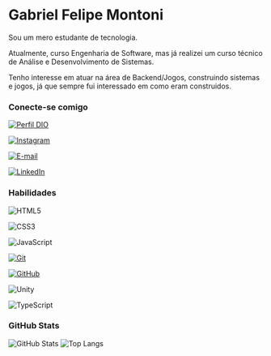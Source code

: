 
# Gabriel Felipe Montoni

Sou um mero estudante de tecnologia.

Atualmente, curso Engenharia de Software, mas já realizei um curso técnico de Análise e Desenvolvimento de Sistemas. 

Tenho interesse em atuar na área de Backend/Jogos, construindo sistemas e jogos, já que sempre fui interessado em como eram construidos.

### Conecte-se comigo

[![Perfil DIO](https://img.shields.io/badge/-Perfil%20DIO-000?style=for-the-badge)](https://web.dio.me/users/gabrielf_montoni)

[![Instagram](https://img.shields.io/badge/-Instagram-000?style=for-the-badge&logo=instagram&logoColor=30A3DC)](instagram.com//bielegend/)

[![E-mail](https://img.shields.io/badge/-Email-000?style=for-the-badge&logo=microsoft-outlook&logoColor=E94D5F)](mailto:gabrielf.montoni@gmail.com)

[![LinkedIn](https://img.shields.io/badge/-LinkedIn-000?style=for-the-badge&logo=linkedin&logoColor=30A3DC)](https://www.linkedin.com/in/gabriel-felipe-montoni/)


### Habilidades
![HTML5](https://img.shields.io/badge/HTML-000?style=for-the-badge&logo=html5&logoColor=30A3DC)

![CSS3](https://img.shields.io/badge/CSS3-000?style=for-the-badge&logo=css3&logoColor=E94D5F)

![JavaScript](https://img.shields.io/badge/JavaScript-000?style=for-the-badge&logo=javascript&logoColor=30A3DC)

[![Git](https://img.shields.io/badge/Git-000?style=for-the-badge&logo=git&logoColor=E94D5F)](https://git-scm.com/doc) 

[![GitHub](https://img.shields.io/badge/GitHub-000?style=for-the-badge&logo=github&logoColor=30A3DC)](https://docs.github.com/)

![Unity](https://img.shields.io/badge/unity-%23000000.svg?style=for-the-badge&logo=unity&logoColor=white)

![TypeScript](https://img.shields.io/badge/typescript-000.svg?style=for-the-badge&logo=typescript&logoColor=white)

### GitHub Stats
![GitHub Stats](https://github-readme-stats.vercel.app/api?username=GabrielFMontoni&theme=transparent&bg_color=000&border_color=30A3DC&show_icons=true&icon_color=30A3DC&title_color=E94D5F&text_color=FFF)
![Top Langs](https://github-readme-stats-git-masterrstaa-rickstaa.vercel.app/api/top-langs/?username=GabrielFMontoni&layout=compact&bg_color=000&border_color=30A3DC&title_color=E94D5F&text_color=FFF)
